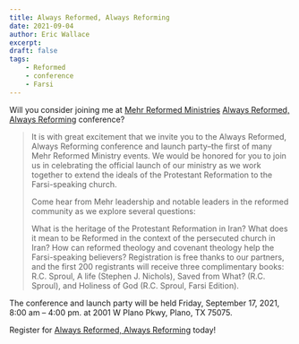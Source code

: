 ```yaml
---
title: Always Reformed, Always Reforming
date: 2021-09-04
author: Eric Wallace
excerpt:
draft: false
tags:
    - Reformed
    - conference
    - Farsi
---
```

Will you consider joining me at [Mehr Reformed Ministries](https://mehrministries.org/) [Always Reformed, Always Reforming](https://mehrministries.org/2021plano/) conference?

>It is with great excitement that we invite you to the Always Reformed, Always Reforming conference and launch party–the first of many Mehr Reformed Ministry events. We would be honored for you to join us in celebrating the official launch of our ministry as we work together to extend the ideals of the Protestant Reformation to the Farsi-speaking church.
>
>Come hear from Mehr leadership and notable leaders in the reformed community as we explore several questions:
>
>What is the heritage of the Protestant Reformation in Iran?
>What does it mean to be Reformed in the context of the persecuted church in Iran?
>How can reformed theology and covenant theology help the Farsi-speaking believers?
>Registration is free thanks to our partners, and the first 200 registrants will receive three complimentary books: R.C. Sproul, A life (Stephen J. Nichols), Saved from What? (R.C. Sproul), and Holiness of God (R.C. Sproul, Farsi Edition).

The conference and launch party will be held Friday, September 17, 2021, 8:00 am – 4:00 pm. at 2001 W Plano Pkwy, Plano, TX 75075.

Register for [Always Reformed, Always Reforming](https://mehrministries.org/2021plano/) today!
